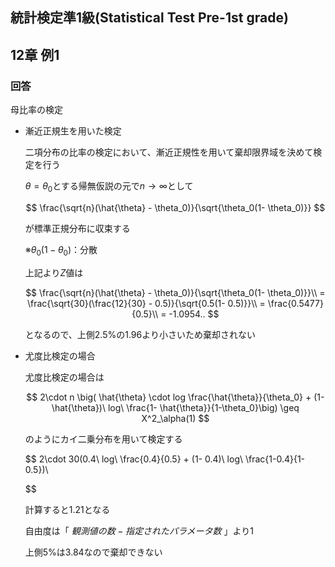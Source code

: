 ## 統計検定準1級(Statistical Test Pre-1st grade)
## 12章 例1
### 回答

母比率の検定

- 漸近正規生を用いた検定
    
    二項分布の比率の検定において、漸近正規性を用いて棄却限界域を決めて検定を行う
    
    $\theta = \theta_0$とする帰無仮説の元で$n→\infty$として
    
    $$
    \frac{\sqrt{n}(\hat{\theta} - \theta_0)}{\sqrt{\theta_0(1- \theta_0)}}
    $$
    
    が標準正規分布に収束する
    
    ※$\theta_0(1- \theta_0)$：分散
    
    上記より$Z$値は
    
    $$
    \frac{\sqrt{n}(\hat{\theta} - \theta_0)}{\sqrt{\theta_0(1- \theta_0)}}\\
    = \frac{\sqrt{30}(\frac{12}{30} -  0.5)}{\sqrt{0.5(1- 0.5)}}\\
    = \frac{0.5477}{0.5}\\
    = -1.0954..
    $$
    
    となるので、上側2.5%の1.96より小さいため棄却されない
    
- 尤度比検定の場合
    
    尤度比検定の場合は
    
    $$
    2\cdot n \big( \hat{\theta} \cdot log \frac{\hat{\theta}}{\theta_0} + (1- \hat{\theta})\ log\ \frac{1- \hat{\theta}}{1-\theta_0}\big) \geq X^2_\alpha(1)
    $$
    
    のようにカイ二乗分布を用いて検定する
    
    $$
    2\cdot 30(0.4\ log\ \frac{0.4}{0.5} + (1- 0.4)\ log\ \frac{1-0.4}{1-0.5})\\
    
    $$
    
    計算すると1.21となる
    
    自由度は「 $観測値の数 - 指定されたパラメータ数$ 」より1
    
    上側5%は3.84なので棄却できない